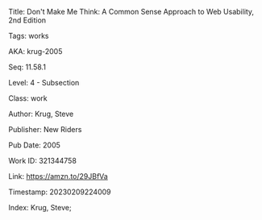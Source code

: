 Title:  Don't Make Me Think: A Common Sense Approach to Web Usability, 2nd Edition

Tags:   works

AKA:    krug-2005

Seq:    11.58.1

Level:  4 - Subsection

Class:  work

Author: Krug, Steve

Publisher: New Riders

Pub Date: 2005

Work ID: 321344758

Link:   https://amzn.to/29JBfVa

Timestamp: 20230209224009

Index:  Krug, Steve; 

